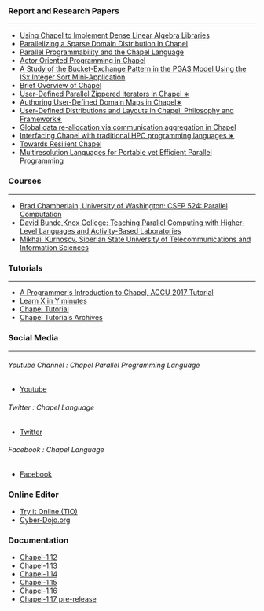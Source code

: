 ### Report and Research Papers
----------------------------------------------------------------------------------------
* [Using Chapel to Implement Dense Linear Algebra Libraries](https://chapel-lang.org/education/cs380p-linalg.pdf)
* [Parallelizing a Sparse Domain Distribution in
Chapel](https://chapel-lang.org/education/cs380p-parsps.pdf)
* [Parallel Programmability and the Chapel Language](http://journals.sagepub.com/doi/pdf/10.1177/1094342007078442)
* [Actor Oriented Programming in Chapel](https://chapel-lang.org/education/cs380p-actors.pdf)
* [A Study of the Bucket-Exchange Pattern in the PGAS Model Using the ISx Integer Sort Mini-Application](https://chapel-lang.org/publications/isx_paw2016_ieee.pdf)
* [Brief Overview of Chapel](https://chapel-lang.org/papers/BriefOverviewChapel.pdf)
* [User-Defined Parallel Zippered Iterators in Chapel ∗](http://pgas11.rice.edu/papers/ChamberlainEtAl-Chapel-Iterators-PGAS11.pdf)
* [Authoring User-Defined Domain Maps in Chapel∗](https://chapel-lang.org/publications/cug11-final.pdf)
* [User-Defined Distributions and Layouts in Chapel: Philosophy and Framework∗](https://chapel-lang.org/publications/hotpar10-final.pdf)
* [Global data re-allocation via communication
aggregation in Chapel](http://www.ac.uma.es/~compilacion/publicaciones/UMA-DAC-12-02.pdf)
* [Interfacing Chapel with traditional
HPC programming languages ∗](http://pgas11.rice.edu/papers/PrantlEtAl-Chapel-Interoperability-PGAS11.pdf)
* [Towards Resilient Chapel](http://delivery.acm.org/10.1145/2830000/2820100/p86-panagiotopoulou.pdf?ip=103.25.231.102&id=2820100&acc=NO%20RULES&key=045416EF4DDA69D9%2E9B70FA1BECDE5FE7%2E4D4702B0C3E38B35%2E4D4702B0C3E38B35&__acm__=1519635905_66d92473cfff852f9e2145e00beac78c)
* [Multiresolution Languages for Portable yet
Efficient Parallel Programming](https://chapel-lang.org/papers/DARPA-RFI-Chapel-web.pdf)


### Courses
-----------------------------------------------------------------------------------------
* [Brad Chamberlain, University of Washington: CSEP 524: Parallel Computation](https://courses.cs.washington.edu/courses/csep524/13wi/)
* [David Bunde,Knox College: Teaching Parallel Computing with Higher-Level Languages and Activity-Based Laboratories](http://faculty.knox.edu/dbunde/parallel.html)
* [Mikhail Kurnosov, Siberian State University of Telecommunications and Information Sciences](http://www.mkurnosov.net/teaching/index.php/HPC/Fall2012)


### Tutorials
------------------------------------------------------------------------------------------
* [A Programmer's Introduction to Chapel, ACCU 2017 Tutorial](https://chapel-lang.org/tutorials.html)
* [Learn X in Y minutes](https://learnxinyminutes.com/docs/chapel/)
* [Chapel Tutorial](http://faculty.knox.edu/dbunde/teaching/chapel/)
* [Chapel Tutorials Archives](https://chapel-lang.org/tutorials-archives.html)

### Social Media
------------------------------------------------------------------------------------------
###### Youtube Channel : Chapel Parallel Programming Language
* [Youtube](https://www.youtube.com/channel/UCHmm27bYjhknK5mU7ZzPGsQ/)

###### Twitter : Chapel Language
* [Twitter](https://twitter.com/ChapelLanguage)

###### Facebook : Chapel Language
* [Facebook](https://www.facebook.com/ChapelLanguage)

### Online Editor
* [Try it Online (TIO)](https://tio.run/#chapel)
* [Cyber-Dojo.org](http://cyber-dojo.org/)
### Documentation
* [Chapel-1.12](https://chapel-lang.org/docs/1.12/)
* [Chapel-1.13](https://chapel-lang.org/docs/1.13/)
* [Chapel-1.14](https://chapel-lang.org/docs/1.14/)
* [Chapel-1.15](https://chapel-lang.org/docs/1.15/)
* [Chapel-1.16](https://chapel-lang.org/docs/1.16/)
* [Chapel-1.17 pre-release](https://chapel-lang.org/docs/master/)

